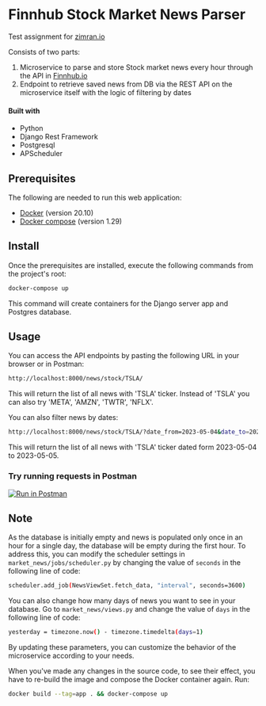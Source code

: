 # Finnhub Stock Market News Parser

Test assignment for [zimran.io](https://zimran.io/)

Consists of two parts:
1.  Microservice to parse and store Stock market news every hour through the API in [Finnhub.io](https://finnhub.io/)
2.  Endpoint to retrieve saved news from DB via the REST API on the microservice itself with the logic of filtering by dates

#### Built with
- Python
- Django Rest Framework
- Postgresql
- APScheduler


## Prerequisites

The following are needed to run this web application:

- [Docker](https://docs.docker.com/install/) (version 20.10)
- [Docker compose](https://docs.docker.com/compose/install/) (version 1.29)


## Install

Once the prerequisites are installed, execute the following commands from the project's root:
```bash
docker-compose up
```
This command will create containers for the Django server app and Postgres database.


## Usage

You can access the API endpoints by pasting the following URL in your browser or in Postman: 
```bash
http://localhost:8000/news/stock/TSLA/
```
This will return the list of all news with 'TSLA' ticker. Instead of 'TSLA' you can also try 'META', 'AMZN', 'TWTR', 'NFLX'.


You can also filter news by dates:
```bash
http://localhost:8000/news/stock/TSLA/?date_from=2023-05-04&date_to=2023-05-05
```
This will return the list of all news with 'TSLA' ticker dated form 2023-05-04 to 2023-05-05.


### Try running requests in Postman

[![Run in Postman](https://run.pstmn.io/button.svg)](https://app.getpostman.com/run-collection/26583558-ed41a17a-3dae-4e51-b8f4-bcc959d726de?action=collection%2Ffork&collection-url=entityId%3D26583558-ed41a17a-3dae-4e51-b8f4-bcc959d726de%26entityType%3Dcollection%26workspaceId%3D14c6c675-d72c-4fc3-a26e-371fa7171831)


## Note

As the database is initially empty and news is populated only once in an hour for a single day, the database will be empty during the first hour.
To address this, you can modify the scheduler settings in `market_news/jobs/scheduler.py` by changing the value of `seconds` in the following line of code:

```bash
scheduler.add_job(NewsViewSet.fetch_data, "interval", seconds=3600)
```

You can also change how many days of news you want to see in your database. Go to `market_news/views.py` and change the value of `days` in the following line of code:
```bash
yesterday = timezone.now() - timezone.timedelta(days=1)
```
By updating these parameters, you can customize the behavior of the microservice according to your needs.

When you've made any changes in the source code, to see their effect, you have to re-build the image and compose the Docker container again. Run:
```bash
docker build --tag=app . && docker-compose up
```


